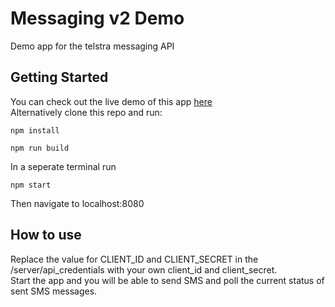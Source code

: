 # Messaging v2 Demo
Demo app for the telstra messaging API

## Getting Started
You can check out the live demo of this app [here](http://mesaging-demo-marcus-api-project.54.153.181.249.nip.io/demo)  
Alternatively clone this repo and run:
```
npm install
```
```
npm run build
```
In a seperate terminal run  
```
npm start
```
Then navigate to localhost:8080   
    
## How to use
Replace the value for CLIENT_ID and CLIENT_SECRET in the /server/api_credentials with your own client_id and client_secret.   
Start the app and you will be able to send SMS and poll the current status of sent SMS messages. 
